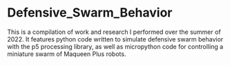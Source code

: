 # Defensive_Swarm_Behavior
This is a compilation of work and research I performed over the summer of 2022. It features python code written to simulate defensive swarm behavior with the p5 processing library, as well as micropython code for controlling a miniature swarm of Maqueen Plus robots. 
